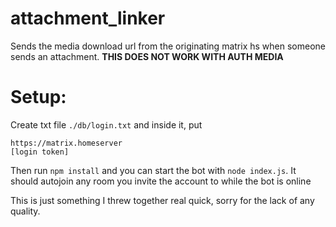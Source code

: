 # attachment_linker
Sends the media download url from the originating matrix hs when someone sends an attachment. **THIS DOES NOT WORK WITH AUTH MEDIA**

# Setup:
Create txt file `./db/login.txt` and inside it, put
```
https://matrix.homeserver
[login token]
```
Then run `npm install` and you can start the bot with `node index.js`. It should autojoin any room you invite the account to while the bot is online

This is just something I threw together real quick, sorry for the lack of any quality.
